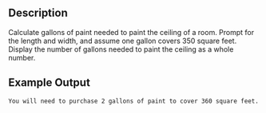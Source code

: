 ## Description

Calculate gallons of paint needed to paint the ceiling of a
room. Prompt for the length and width, and assume one
gallon covers 350 square feet. Display the number of gallons
needed to paint the ceiling as a whole number.

## Example Output

`You will need to purchase 2 gallons of
paint to cover 360 square feet.`
